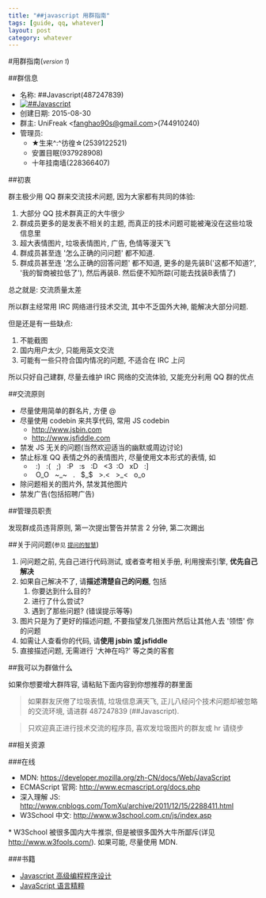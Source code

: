 ```yaml
---
title: "##javascript 用群指南"
tags: [guide, qq, whatever]
layout: post
category: whatever
---
```

#用群指南(<small>_version 1_</small>)

##群信息

- 名称: ##Javascript(487247839)
- <a target="_blank" href="http://shang.qq.com/wpa/qunwpa?idkey=5705b77f50b97c169bd50554c8c68c9888d184f4f0c97128a9875d1239a0d685"><img border="0" src="http://pub.idqqimg.com/wpa/images/group.png" alt="##Javascript" title="##Javascript"></a>
- 创建日期: 2015-08-30
- 群主: UniFreak &lt;<fanghao90s@gmail.com>&gt;(744910240)
- 管理员:
    - ★生来^:^彷徨☆(2539122521)
    - 安置目眠(937928908)
    - 十年挂南墙(228366407)

##初衷

群主极少用 QQ 群来交流技术问题, 因为大家都有共同的体验:

1. 大部分 QQ 技术群真正的大牛很少
2. 群成员更多的是发表不相关的主题, 而真正的技术问题可能被淹没在这些垃圾信息里
3. 超大表情图片, 垃圾表情图片, 广告, 色情等漫天飞
4. 群成员甚至连 '怎么正确的问问题' 都不知道.
5. 群成员甚至连 '怎么正确的回答问题' 都不知道, 更多的是先装B('这都不知道?', '我的智商被拉低了'), 然后再装B. 然后便不知所踪(可能去找装B表情了)

总之就是: 交流质量太差

所以群主经常用 IRC 网络进行技术交流, 其中不乏国外大神, 能解决大部分问题. 

但是还是有一些缺点:

1. 不能截图
2. 国内用户太少, 只能用英文交流
3. 可能有一些只符合国内情况的问题, 不适合在 IRC 上问

所以只好自己建群, 尽量去维护 IRC 网络的交流体验, 又能充分利用 QQ 群的优点

##交流原则

- 尽量使用简单的群名片, 方便 @
- 尽量使用 codebin 来共享代码, 常用 JS codebin
    - <http://www.jsbin.com>
    - <http://www.jsfiddle.com>
- 禁发 JS 无关的问题(当然欢迎适当的幽默或周边讨论)
- 禁止标准 QQ 表情之外的表情图片, 尽量使用文本形式的表情, 如
    - &nbsp; :) &nbsp; :( &nbsp; ;) &nbsp; :P &nbsp; :s &nbsp; :D &nbsp; <3 &nbsp;:O &nbsp; xD &nbsp; :]
    - &nbsp; O_O &nbsp; ~_~ &nbsp; $.$ &nbsp; $_$ &nbsp; >.< &nbsp; >_< &nbsp; o_o
- 除问题相关的图片外, 禁发其他图片
- 禁发广告(包括招聘广告)

##管理员职责

发现群成员违背原则, 第一次提出警告并禁言 2 分钟, 第二次踢出

##关于问问题(<small>参见 [提问的智慧][askArt]</small>)

1. 问问题之前, 先自己进行代码测试, 或者查考相关手册, 利用搜索引擎, **优先自己解决**
2. 如果自己解决不了, 请**描述清楚自己的问题**, 包括
    1. 你要达到什么目的?
    2. 进行了什么尝试?
    3. 遇到了那些问题? (错误提示等等)
3. 图片只是为了更好的描述问题, 不要指望发几张图片然后让其他人去 '领悟' 你的问题
4. 如需让人查看你的代码, 请**使用 jsbin 或 jsfiddle**
5. 直接描述问题, 无需进行 '大神在吗?' 等之类的客套

##我可以为群做什么

如果你想要增大群阵容, 请粘贴下面内容到你想推荐的群里面

>如果群友厌倦了垃圾表情, 垃圾信息满天飞, 正儿八经问个技术问题却被忽略的交流环境, 请进群 487247839 (##Javascript). 

>只欢迎真正进行技术交流的程序员, 喜欢发垃圾图片的群友或 hr 请绕步

##相关资源

###在线

- MDN: <https://developer.mozilla.org/zh-CN/docs/Web/JavaScript>
- ECMAScript 官网: <http://www.ecmascript.org/docs.php>
- 深入理解 JS: <http://www.cnblogs.com/TomXu/archive/2011/12/15/2288411.html>
- W3School 中文: <http://www.w3school.com.cn/js/index.asp>

\* W3School 被很多国内大牛推崇, 但是被很多国外大牛所鄙斥(详见 <http://www.w3fools.com/>). 如果可能, 尽量使用 MDN.

###书籍

- [Javascript 高级编程程序设计][book_JsAdvanced]
- [JavaScript 语言精粹][book_JsGoodPart]



[askArt]:http://kb.cnblogs.com/page/181270/
[book_JsAdvanced]:http://www.amazon.cn/JavaScript%E9%AB%98%E7%BA%A7%E7%A8%8B%E5%BA%8F%E8%AE%BE%E8%AE%A1-%E6%B3%BD%E5%8D%A1%E6%96%AF/dp/B007OQQVMY/ref=sr_1_1?s=books&ie=UTF8&qid=1441451069&sr=1-1&keywords=javascript%E9%AB%98%E7%BA%A7%E7%A8%8B%E5%BA%8F%E8%AE%BE%E8%AE%A1
[book_JsGoodPart]:http://www.amazon.cn/JavaScript%E8%AF%AD%E8%A8%80%E7%B2%BE%E7%B2%B9-%E9%81%93%E6%A0%BC%E6%8B%89%E6%96%AF%E2%80%A2%E5%85%8B%E7%BD%97%E5%85%8B%E7%A6%8F%E5%BE%B7/dp/B0097CON2S/ref=sr_1_1?s=books&ie=UTF8&qid=1441451189&sr=1-1&keywords=javascript%E8%AF%AD%E8%A8%80%E7%B2%BE%E7%B2%B9


